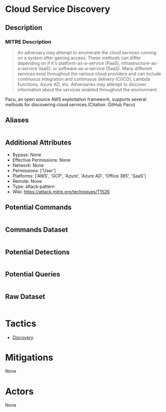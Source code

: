 
# Cloud Service Discovery

## Description

### MITRE Description

> An adversary may attempt to enumerate the cloud services running on a system after gaining access. These methods can differ depending on if it's platform-as-a-service (PaaS), infrastructure-as-a-service (IaaS), or software-as-a-service (SaaS). Many different services exist throughout the various cloud providers and can include continuous integration and continuous delivery (CI/CD), Lambda Functions, Azure AD, etc. Adversaries may attempt to discover information about the services enabled throughout the environment.

Pacu, an open source AWS exploitation framework, supports several methods for discovering cloud services.(Citation: GitHub Pacu)

## Aliases

```

```

## Additional Attributes

* Bypass: None
* Effective Permissions: None
* Network: None
* Permissions: ['User']
* Platforms: ['AWS', 'GCP', 'Azure', 'Azure AD', 'Office 365', 'SaaS']
* Remote: None
* Type: attack-pattern
* Wiki: https://attack.mitre.org/techniques/T1526

## Potential Commands

```

```

## Commands Dataset

```

```

## Potential Detections

```json

```

## Potential Queries

```json

```

## Raw Dataset

```json

```

# Tactics


* [Discovery](../tactics/Discovery.md)


# Mitigations

None

# Actors

None
